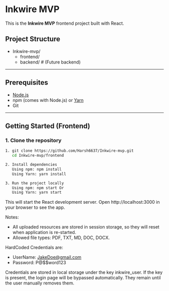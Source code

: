# Inkwire MVP

This is the **Inkwire MVP** frontend project built with React.

## Project Structure

- Inkwire-mvp/  
  - frontend/  
  - backend/ # (Future backend)

---

## Prerequisites

- [Node.js](https://nodejs.org/)
- npm (comes with Node.js) or [Yarn](https://yarnpkg.com/)
- Git

---

## Getting Started (Frontend)

### 1. Clone the repository

```bash
1. git clone https://github.com/Harsh6637/Inkwire-mvp.git  
   cd Inkwire-mvp/frontend

2. Install dependencies
   Using npm: npm install
   Using Yarn: yarn install

3. Run the project locally
   Using npm: npm start Or 
   Using Yarn: yarn start
```

This will start the React development server. Open http://localhost:3000 in your browser to see the app.

Notes:  
- All uploaded resources are stored in session storage, so they will reset when application is re-started.  
- Allowed file types: PDF, TXT, MD, DOC, DOCX.

HardCoded Credentials are:  
- UserName: JakeDoe@gmail.com  
- Password: P@$$word123

Credentials are stored in local storage under the key inkwire_user.
  If the key is present, the login page will be bypassed automatically.
  They remain until the user manually removes them.
